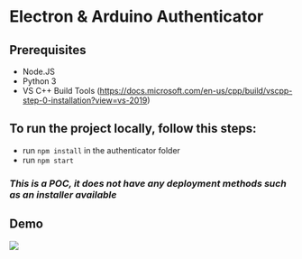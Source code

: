 # Electron & Arduino Authenticator

## Prerequisites
* Node.JS
* Python 3
* VS C++ Build Tools (https://docs.microsoft.com/en-us/cpp/build/vscpp-step-0-installation?view=vs-2019)

## To run the project locally, follow this steps:
* run `npm install` in the authenticator folder
* run `npm start`

### *This is a POC, it does not have any deployment methods such as an installer available*

## Demo
![](https://giphy.com/gifs/d8tLzGGXHB5elhskW7)
